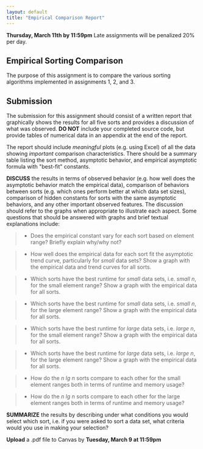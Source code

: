```yaml
---
layout: default
title: "Empirical Comparison Report"
---
```


**Thursday, March 11th by 11:59pm** Late assignments will be penalized 20% per day.

Empirical Sorting Comparison
----------------------------

The purpose of this assignment is to compare the various sorting algorithms implemented in assignments 1, 2, and 3.

Submission
----------

The submission for this assignment should consist of a written report that graphically shows the results for all five sorts and provides a discussion of what was observed. **DO NOT** include your completed source code, but provide tables of numerical data in an appendix at the end of the report.

The report should include *meaningful* plots (e.g. using Excel) of all the data showing *important* comparison characteristics. There should be a summary table listing the sort method, asymptotic behavior, and empirical asymptotic formula with "best-fit" constants.
	
**DISCUSS** the results in terms of observed behavior (e.g. how well does the asymptotic behavior match the empirical data), comparison of behaviors between sorts (e.g. which ones perform better at which data set sizes), comparison of hidden constants for sorts with the same asymptotic behaviors, and any other important observed features. The discussion should refer to the graphs when appropriate to illustrate each aspect. Some questions that should be answered with graphs and brief textual explanations include:

>-   Does the empirical constant vary for each sort based on element range? Briefly explain why/why not?

>-   How well does the empirical data for each sort fit the asymptotic trend curve, particularly for *small* data sets? Show a graph with the empirical data and trend curves for all sorts.

>-   Which sorts have the best runtime for *small* data sets, i.e. *small n*, for the small element range? Show a graph with the empirical data for all sorts.

>-   Which sorts have the best runtime for *small* data sets, i.e. *small n*, for the large element range? Show a graph with the empirical data for all sorts.

>-   Which sorts have the best runtime for *large* data sets, i.e. *large n*, for the small element range? Show a graph with the empirical data for all sorts. 

>-   Which sorts have the best runtime for *large* data sets, i.e. *large n*, for the large element range? Show a graph with the empirical data for all sorts.

>-   How do the *n lg n* sorts compare to each other for the small element ranges both in terms of runtime and memory usage? 

>-   How do the *n lg n* sorts compare to each other for the large element ranges both in terms of runtime and memory usage? 

**SUMMARIZE** the results by describing under what conditions you would select which sort, i.e. if you were asked to sort a data set, what criteria would you use in making your selection?

**Upload** a .pdf file to Canvas by **Tuesday, March 9 at 11:59pm**

